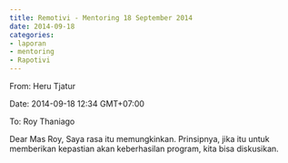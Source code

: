 ```yaml
---
title: Remotivi - Mentoring 18 September 2014
date: 2014-09-18
categories:
- laporan
- mentoring
- Rapotivi
---
```


From: Heru Tjatur 

Date: 2014-09-18 12:34 GMT+07:00 

To: Roy Thaniago 

Dear Mas Roy, 
Saya rasa itu memungkinkan. Prinsipnya, jika itu untuk memberikan kepastian akan keberhasilan program, kita bisa diskusikan.
